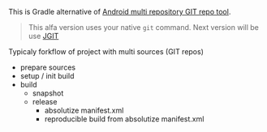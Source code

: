 This is Gradle alternative of [Android multi repository GIT repo tool](https://source.android.com/setup/develop/repo).
> This alfa version uses your native `git` command. Next version will be use [JGIT](https://www.eclipse.org/jgit/)

Typicaly forkflow of project with multi sources (GIT repos)
- prepare sources
- setup / init build
- build
  - snapshot
  - release
    - absolutize manifest.xml
    - reproducible build from absolutize manifest.xml
  


